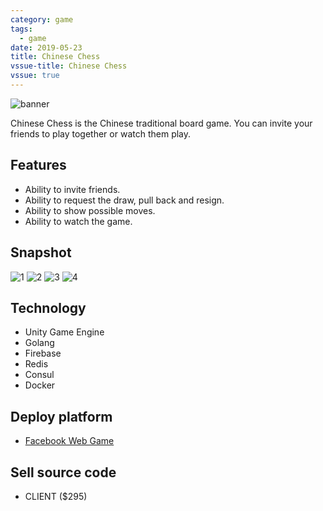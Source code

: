 ```yaml
---
category: game
tags:
  - game
date: 2019-05-23
title: Chinese Chess
vssue-title: Chinese Chess
vssue: true
---
```


![banner](https://github.com/themoonbear/www/blob/master/assets/chess/banner.jpg)

Chinese Chess is the Chinese traditional board game. You can invite your friends to play together or watch them play.

<!-- more -->

## Features

+ Ability to invite friends.
+ Ability to request the draw, pull back and resign.
+ Ability to show possible moves.
+ Ability to watch the game.

## Snapshot

![1](https://github.com/themoonbear/www/blob/master/assets/chess/chess1.jpg)
![2](https://github.com/themoonbear/www/blob/master/assets/chess/chess2.jpg)
![3](https://github.com/themoonbear/www/blob/master/assets/chess/chess3.jpg)
![4](https://github.com/themoonbear/www/blob/master/assets/chess/chess4.jpg)

## Technology

+ Unity Game Engine
+ Golang
+ Firebase
+ Redis
+ Consul
+ Docker

## Deploy platform

+ [Facebook Web Game](https://apps.facebook.com/456525235150360)

## Sell source code

+ CLIENT ($295)